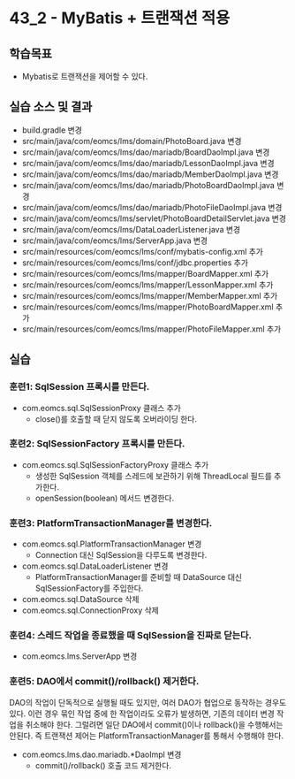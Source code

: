 # 43_2 - MyBatis + 트랜잭션 적용

## 학습목표

- Mybatis로 트랜잭션을 제어할 수 있다.

## 실습 소스 및 결과

- build.gradle 변경
- src/main/java/com/eomcs/lms/domain/PhotoBoard.java 변경
- src/main/java/com/eomcs/lms/dao/mariadb/BoardDaoImpl.java 변경
- src/main/java/com/eomcs/lms/dao/mariadb/LessonDaoImpl.java 변경
- src/main/java/com/eomcs/lms/dao/mariadb/MemberDaoImpl.java 변경
- src/main/java/com/eomcs/lms/dao/mariadb/PhotoBoardDaoImpl.java 변경
- src/main/java/com/eomcs/lms/dao/mariadb/PhotoFileDaoImpl.java 변경
- src/main/java/com/eomcs/lms/servlet/PhotoBoardDetailServlet.java 변경
- src/main/java/com/eomcs/lms/DataLoaderListener.java 변경
- src/main/java/com/eomcs/lms/ServerApp.java 변경
- src/main/resources/com/eomcs/lms/conf/mybatis-config.xml 추가
- src/main/resources/com/eomcs/lms/conf/jdbc.properties 추가
- src/main/resources/com/eomcs/lms/mapper/BoardMapper.xml 추가
- src/main/resources/com/eomcs/lms/mapper/LessonMapper.xml 추가
- src/main/resources/com/eomcs/lms/mapper/MemberMapper.xml 추가
- src/main/resources/com/eomcs/lms/mapper/PhotoBoardMapper.xml 추가
- src/main/resources/com/eomcs/lms/mapper/PhotoFileMapper.xml 추가

## 실습  

### 훈련1: SqlSession 프록시를 만든다.

- com.eomcs.sql.SqlSessionProxy 클래스 추가
  - close()를 호출할 때 닫지 않도록 오버라이딩 한다.
  
### 훈련2: SqlSessionFactory 프록시를 만든다.

- com.eomcs.sql.SqlSessionFactoryProxy 클래스 추가
  - 생성한 SqlSession 객체를 스레드에 보관하기 위해 ThreadLocal 필드를 추가한다.
  - openSession(boolean) 메서드 변경한다.

### 훈련3: PlatformTransactionManager를 변경한다.

- com.eomcs.sql.PlatformTransactionManager 변경
  - Connection 대신 SqlSession을 다루도록 변경한다. 
- com.eomcs.sql.DataLoaderListener 변경
  - PlatformTransactionManager를 준비할 때 DataSource 대신 SqlSessionFactory를 주입한다.
- com.eomcs.sql.DataSource 삭제
- com.eomcs.sql.ConnectionProxy 삭제

### 훈련4: 스레드 작업을 종료했을 때 SqlSession을 진짜로 닫는다.

- com.eomcs.lms.ServerApp 변경

### 훈련5: DAO에서 commit()/rollback() 제거한다.

DAO의 작업이 단독적으로 실행될 때도 있지만,
여러 DAO가 협업으로 동작하는 경우도 있다.
이런 경우 묶인 작업 중에 한 작업이라도 오류가 발생하면,
기존의 데이터 변경 작업을 취소해야 한다.
그럴려면 일단 DAO에서 commit()이나 rollback()을 수행해서는 안된다.
즉 트랜잭션 제어는 PlatformTransactionManager를 통해서 수행해야 한다.

- com.eomcs.lms.dao.mariadb.*DaoImpl 변경
  - commit()/rollback() 호출 코드 제거한다.
